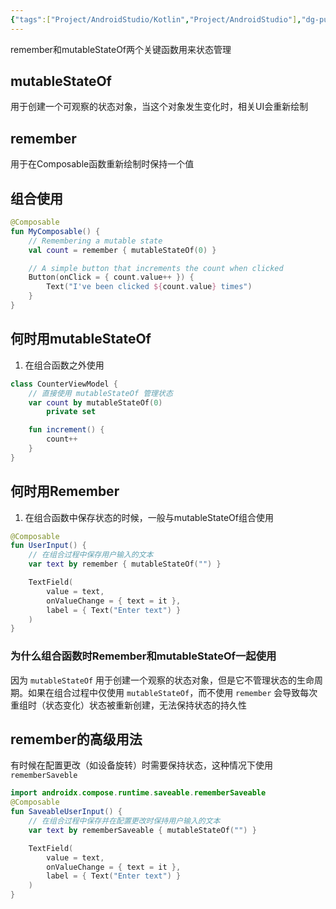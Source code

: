 ```yaml
---
{"tags":["Project/AndroidStudio/Kotlin","Project/AndroidStudio"],"dg-publish":true,"permalink":"/Project/AndroidStudio/状态管理/","dgPassFrontmatter":true}
---
```


remember和mutableStateOf两个关键函数用来状态管理
## mutableStateOf
用于创建一个可观察的状态对象，当这个对象发生变化时，相关UI会重新绘制
## remember
用于在Composable函数重新绘制时保持一个值

## 组合使用
```kotlin
@Composable
fun MyComposable() {
    // Remembering a mutable state
    val count = remember { mutableStateOf(0) }

    // A simple button that increments the count when clicked
    Button(onClick = { count.value++ }) {
        Text("I've been clicked ${count.value} times")
    }
}
```
## 何时用mutableStateOf
1. 在组合函数之外使用
```kotlin
class CounterViewModel {
    // 直接使用 mutableStateOf 管理状态
    var count by mutableStateOf(0)
        private set

    fun increment() {
        count++
    }
}
```

## 何时用Remember
1. 在组合函数中保存状态的时候，一般与mutableStateOf组合使用
```kotlin
@Composable
fun UserInput() {
    // 在组合过程中保存用户输入的文本
    var text by remember { mutableStateOf("") }

    TextField(
        value = text,
        onValueChange = { text = it },
        label = { Text("Enter text") }
    )
}
```
### 为什么组合函数时Remember和mutableStateOf一起使用
因为 `mutableStateOf` 用于创建一个观察的状态对象，但是它不管理状态的生命周期。如果在组合过程中仅使用 `mutableStateOf`，而不使用 `remember` 会导致每次重组时（状态变化）状态被重新创建，无法保持状态的持久性

## remember的高级用法
有时候在配置更改（如设备旋转）时需要保持状态，这种情况下使用 `rememberSaveble`
```kotlin
import androidx.compose.runtime.saveable.rememberSaveable
@Composable
fun SaveableUserInput() {
    // 在组合过程中保存并在配置更改时保持用户输入的文本
    var text by rememberSaveable { mutableStateOf("") }

    TextField(
        value = text,
        onValueChange = { text = it },
        label = { Text("Enter text") }
    )
}
```

